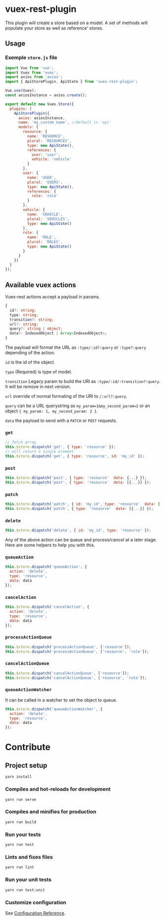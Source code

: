 # vuex-rest-plugin

This plugin will create a store based on a model. A set of methods will populate your store as well as reference' stores.

## Usage

### Exemple `store.js` file

```js
import Vue from 'vue';
import Vuex from 'vuex';
import axios from 'axios';
import { ApiStorePlugin, ApiState } from 'vuex-rest-plugin';

Vue.use(Vuex);
const axiosInstance = axios.create();

export default new Vuex.Store({
  plugins: [
    ApiStorePlugin({
      axios: axiosInstance,
      name: 'my_custom_name', //default is 'api'
      models: {
        resource: {
          name: 'RESOURCE',
          plural: 'RESOURCES',
          type: new ApiState(),
          references: {
            user: 'user',
            vehicle: 'vehicle'
          }
        },
        user: {
          name: 'USER',
          plural: 'USERS',
          type: new ApiState(),
          references: {
            role: 'role'
          }
        },
        vehicle: {
          name: 'VEHICLE',
          plural: 'VEHICLES',
          type: new ApiState()
        },
        role: {
          name: 'ROLE',
          plural: 'ROLES',
          type: new ApiState()
        }
      }
    })
  ]
});
```

## Available vuex actions

Vuex-rest actions accept a payload in params.

```ts
{
  id?: string;
  type: string;
  transition?: string;
  url?: string;
  query?: string | object;
  data?: IndexedObject | Array<IndexedObject>;
}
```

The payload will format the URL as `:type/:id?:query` or `:type?:query` depending of the action.

`id` is the id of the object.

`type` (Required) is type of model.

`transition` Legacy param to build the URI as `:type/:id/:transition?:query`. It will be remove in next version.

`url` override of normal formating of the URI to `/:url?:query`.

`query` can be a URL querystring as `my_param=1&my_second_param=2` or an object `{ my_param: 1, my_second_param: 2 }`.

`data` the payload to send with a `PATCH` or `POST` requests.

### `get`

```js
// fetch array
this.$store.dispatch('get', { type: 'resource' });
// will return a single element
this.$store.dispatch('get', { type: 'resource', id: 'my_id' });
```

### `post`

```js
this.$store.dispatch('post', { type: 'resource'  data: {...} });
this.$store.dispatch('post', { type: 'resource'  data: [{...}] });
```

### `patch`

```js
this.$store.dispatch('patch', { id: 'my_id', type: 'resource'  data: {...} });
this.$store.dispatch('patch', { type: 'resource'  data: [{...}] });
```

### `delete`

```js
this.$store.dispatch('delete', { id: 'my_id', type: 'resource' });
```

Any of the above action can be queue and process/cancel at a later stage. Here are some helpers to help you with this.

### `queueAction`

```js
this.$store.dispatch('queueAction', {
  action: 'delete',
  type: 'resource',
  data: data
});
```

### `cancelAction`

```js
this.$store.dispatch('cancelAction', {
  action: 'delete',
  type: 'resource',
  data: data
});
```

### `processActionQueue`

```js
this.$store.dispatch('processActionQueue', ['resource']);
this.$store.dispatch('processActionQueue', ['resource', 'role']);
```

### `cancelActionQueue`

```js
this.$store.dispatch('cancelActionQueue', ['resource']);
this.$store.dispatch('cancelActionQueue', ['resource', 'role']);
```

### `queueActionWatcher`

It can be called in a watcher to set the object to queue.

```js
this.$store.dispatch('queueActionWatcher', {
  action: 'delete',
  type: 'resource',
  data: data
});
```

# Contribute

## Project setup

```
yarn install
```

### Compiles and hot-reloads for development

```
yarn run serve
```

### Compiles and minifies for production

```
yarn run build
```

### Run your tests

```
yarn run test
```

### Lints and fixes files

```
yarn run lint
```

### Run your unit tests

```
yarn run test:unit
```

### Customize configuration

See [Configuration Reference](https://cli.vuejs.org/config/).
